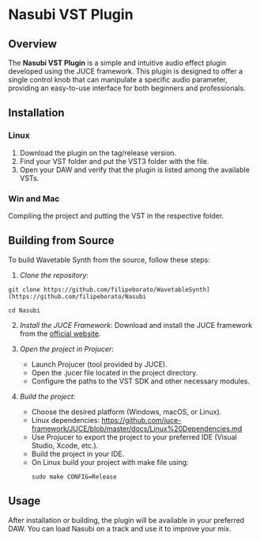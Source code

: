 # Nasubi VST Plugin

## Overview

The **Nasubi VST Plugin** is a simple and intuitive audio effect plugin developed using the JUCE framework. This plugin is designed to offer a single control knob that can manipulate a specific audio parameter, providing an easy-to-use interface for both beginners and professionals.

## Installation

### Linux

1. Download the plugin on the tag/release version.
2. Find your VST folder and put the VST3 folder with the file.
3. Open your DAW and verify that the plugin is listed among the available VSTs.

### Win and Mac

Compiling the project and putting the VST in the respective folder.


## Building from Source

To build Wavetable Synth from the source, follow these steps:

1. *Clone the repository*:

``` 
git clone https://github.com/filipeborato/WavetableSynth](https://github.com/filipeborato/Nasubi
```

```
cd Nasubi
```    

2. *Install the JUCE Framework*:
    Download and install the JUCE framework from the [official website](https://juce.com/).

3. *Open the project in Projucer*:
    - Launch Projucer (tool provided by JUCE).
    - Open the .jucer file located in the project directory.
    - Configure the paths to the VST SDK and other necessary modules.

4. *Build the project*:
    - Choose the desired platform (Windows, macOS, or Linux).
    - Linux dependencies: https://github.com/juce-framework/JUCE/blob/master/docs/Linux%20Dependencies.md
    - Use Projucer to export the project to your preferred IDE (Visual Studio, Xcode, etc.).
    - Build the project in your IDE.
    - On Linux build your project with make file using:
      ```
      sudo make CONFIG=Release
      ```

## Usage

After installation or building, the plugin will be available in your preferred DAW. You can load Nasubi on a track and use it to improve your mix.
